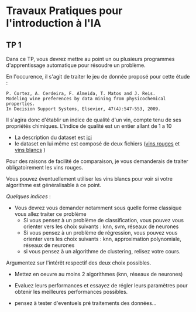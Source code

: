 # Travaux Pratiques pour l'introduction à l'IA

## TP 1

Dans ce TP, vous devrez mettre au point un ou plusieurs programmes
d'apprentissage automatique pour résoudre un problème.

En l'occurence,
il s'agit de traiter le jeu de donnée proposé pour cette étude :

```
P. Cortez, A. Cerdeira, F. Almeida, T. Matos and J. Reis.
Modeling wine preferences by data mining from physicochemical properties.
In Decision Support Systems, Elsevier, 47(4):547-553, 2009.
```

Il s'agira donc d'établir un indice de qualité d'un vin, compte tenu de ses
propriétés chimiques. L'indice de qualité est un entier allant de 1 a 10

- La description du dataset est [ici](winequality.names)
- le dataset en lui même est composé de deux fichiers
([vins rouges](winequality-red.csv) et [vins blancs](winequality-red.csv) )

Pour des raisons de facilité de comparaison, je vous demanderais de traiter
obligatoirement les vins rouges.

Vous pouvez éventuellement utiliser les vins blancs pour voir si votre algorithme
est généralisable à ce point.

*Quelques indices* :
- Vous devrez vous demander notamment sous quelle forme
classique vous allez traiter ce problème
  - Si vous pensez à un problème de classification, vous pouvez vous orienter vers
  les choix suivants : knn, svm, réseaux de neurones
  - Si vous pensez à un problème de régression, vous pouvez vous orienter vers
  les choix suivants : knn, approximation polynomiale, réseaux de neurones
  - si vous pensez à un algorithme de clustering, relisez votre cours.

Argumentez sur l'intérêt respectif des deux choix possibles.

- Mettez en oeuvre au moins 2 algorithmes (knn, réseaux de neurones)

- Evaluez leurs performances et essayez de régler leurs paramètres pour obtenir
les meilleures performances possibles.

- pensez à tester d'eventuels pré traitements des données...

